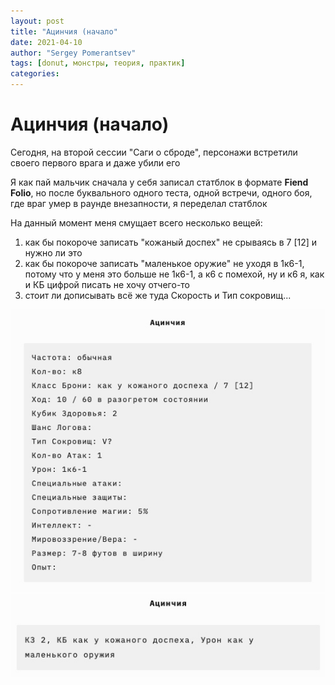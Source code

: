 ```yaml
---
layout: post
title: "Ацинчия (начало"
date: 2021-04-10
author: "Sergey Pomerantsev"
tags: [donut, монстры, теория, практик]
categories:
---
```


# Ацинчия (начало)

Сегодня, на второй сессии "Саги о сброде", персонажи встретили своего первого врага и даже убили его

Я как пай мальчик сначала у себя записал статблок в формате **Fiend Folio**, но после буквального одного теста, одной встречи, одного боя, где враг умер в раунде внезапности, я переделал статблок

На данный момент меня смущает всего несколько вещей:

1. как бы покороче записать "кожаный доспех" не срываясь в 7 [12] и нужно ли это
2. как бы покороче записать "маленькое оружие" не уходя в 1к6-1, потому что у меня это больше не 1к6-1, а к6 с помехой, ну и к6 я, как и КБ цифрой писать не хочу отчего-то
3. стоит ли дописывать всё же туда Скорость и Тип сокровищ...

![Было](/assets/images/egg-1.jpg)
![Стало](/assets/images/egg-2.jpg)
